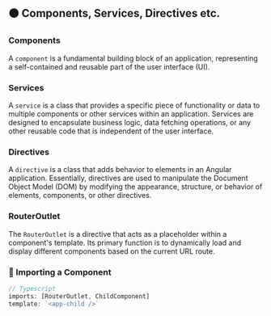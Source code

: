 ## 🟠 Components, Services, Directives etc.

### Components

A `component` is a fundamental building block of an application, representing a self-contained and reusable part of the user interface (UI).

### Services

A `service` is a class that provides a specific piece of functionality or data to multiple components or other services within an application. Services are designed to encapsulate business logic, data fetching operations, or any other reusable code that is independent of the user interface.

### Directives

A `directive` is a class that adds behavior to elements in an Angular application. Essentially, directives are used to manipulate the Document Object Model (DOM) by modifying the appearance, structure, or behavior of elements, components, or other directives.

### RouterOutlet

The `RouterOutlet` is a directive that acts as a placeholder within a component's template. Its primary function is to dynamically load and display different components based on the current URL route.

### 🔗 Importing a Component

```ts
// Typescript
imports: [RouterOutlet, ChildComponent]
template: `<app-child />`
```